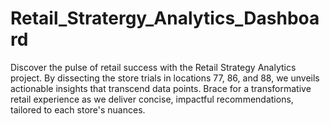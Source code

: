 # Retail_Stratergy_Analytics_Dashboard
Discover the pulse of retail success with the Retail Strategy Analytics project. By dissecting the store trials in locations 77, 86, and 88, we unveils actionable insights that transcend data points. Brace for a transformative retail experience as we deliver concise, impactful recommendations, tailored to each store's nuances.
